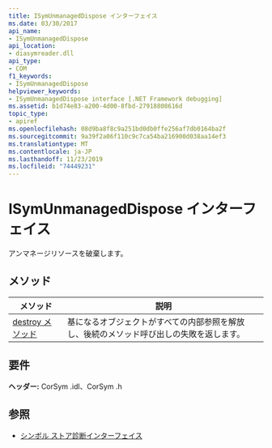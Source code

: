 ```yaml
---
title: ISymUnmanagedDispose インターフェイス
ms.date: 03/30/2017
api_name:
- ISymUnmanagedDispose
api_location:
- diasymreader.dll
api_type:
- COM
f1_keywords:
- ISymUnmanagedDispose
helpviewer_keywords:
- ISymUnmanagedDispose interface [.NET Framework debugging]
ms.assetid: b1d74e83-a200-4d00-8fbd-27918808616d
topic_type:
- apiref
ms.openlocfilehash: 08d9ba8f8c9a251bd0db0ffe256af7db0164ba2f
ms.sourcegitcommit: 9a39f2a06f110c9c7ca54ba216900d038aa14ef3
ms.translationtype: MT
ms.contentlocale: ja-JP
ms.lasthandoff: 11/23/2019
ms.locfileid: "74449231"
---
```

# <a name="isymunmanageddispose-interface"></a>ISymUnmanagedDispose インターフェイス
アンマネージリソースを破棄します。  
  
## <a name="methods"></a>メソッド  
  
|メソッド|説明|  
|------------|-----------------|  
|[destroy メソッド](../../../../docs/framework/unmanaged-api/diagnostics/isymunmanageddispose-destroy-method.md)|基になるオブジェクトがすべての内部参照を解放し、後続のメソッド呼び出しの失敗を返します。|  
  
## <a name="requirements"></a>要件  
 **ヘッダー:** CorSym .idl、CorSym .h  
  
## <a name="see-also"></a>参照

- [シンボル ストア診断インターフェイス](../../../../docs/framework/unmanaged-api/diagnostics/diagnostics-symbol-store-interfaces.md)
